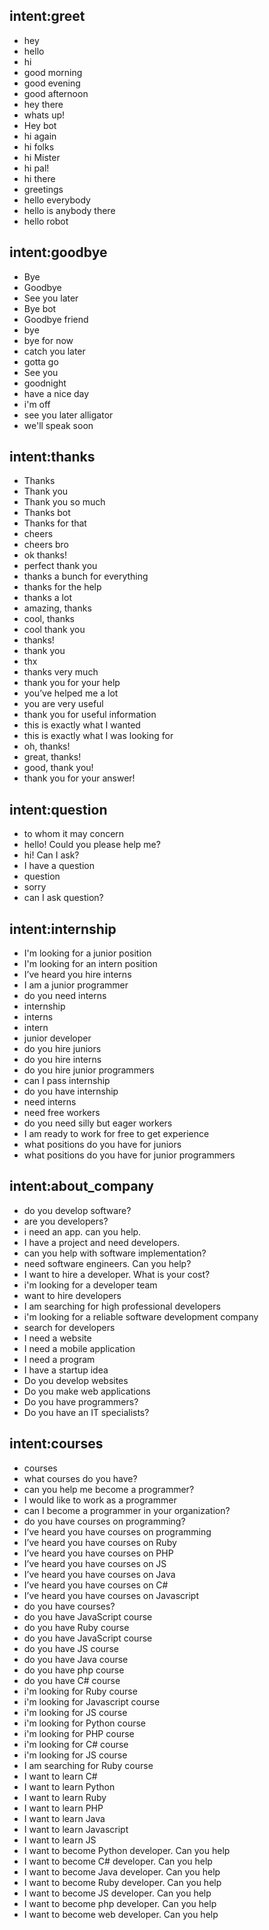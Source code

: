 ## intent:greet
- hey
- hello
- hi
- good morning
- good evening
- good afternoon
- hey there
- whats up!
- Hey bot
- hi again
- hi folks
- hi Mister
- hi pal!
- hi there
- greetings
- hello everybody
- hello is anybody there
- hello robot

## intent:goodbye
- Bye  
- Goodbye
- See you later
- Bye bot
- Goodbye friend
- bye
- bye for now
- catch you later
- gotta go
- See you
- goodnight
- have a nice day
- i'm off
- see you later alligator
- we'll speak soon


## intent:thanks
- Thanks
- Thank you
- Thank you so much
- Thanks bot
- Thanks for that
- cheers
- cheers bro
- ok thanks!
- perfect thank you
- thanks a bunch for everything
- thanks for the help
- thanks a lot
- amazing, thanks
- cool, thanks
- cool thank you
- thanks!
- thank you
- thx
- thanks very much
- thank you for your help
- you’ve helped me a lot
- you are very useful
- thank you for useful information
- this is exactly what I wanted
- this is exactly what I was looking for
- oh, thanks!
- great, thanks!
- good, thank you!
- thank you for your answer!

## intent:question
- to whom it may concern
- hello! Could you please help me?
- hi! Can I ask?
- I have a question
- question
- sorry
- can I ask question?

## intent:internship
- I'm looking for a junior position
- I'm looking for an intern position
- I’ve heard you hire interns
- I am a junior programmer
- do you need interns
- internship
- interns
- intern
- junior developer
- do you hire juniors
- do you hire interns
- do you hire junior programmers
- can I pass internship 
- do you have internship
- need interns
- need free workers
- do you need silly but eager workers
- I am ready to work for free to get experience
- what positions do you have for juniors
- what positions do you have for junior programmers

## intent:about_company 
- do you develop software? 
- are you developers?
- i need an app. can you help. 
- I have a project and need developers. 
- can you help with software implementation?
- need software engineers. Can you help?
- I want to hire a developer. What is your cost?
- i'm looking for a developer team
- want to hire developers
- I am searching for high professional developers
- i'm looking for a reliable software development company
- search for developers
- I need a website
- I need a mobile application
- I need a program
- I have a startup idea
- Do you develop websites
- Do you make web applications
- Do you have programmers?
- Do you have an IT specialists?

## intent:courses
- courses
- what courses do you have?
- can you help me become a programmer?
- I would like to work as a programmer
- can I become a programmer in your organization?
- do you have courses on programming?
- I’ve heard you have courses on programming
- I’ve heard you have courses on Ruby
- I’ve heard you have courses on PHP
- I’ve heard you have courses on JS
- I’ve heard you have courses on Java
- I’ve heard you have courses on C#
- I’ve heard you have courses on Javascript
- do you have courses?
- do you have JavaScript course
- do you have Ruby course
- do you have JavaScript course
- do you have JS course
- do you have Java course
- do you have php course
- do you have C# course
- i'm looking for Ruby course
- i'm looking for Javascript course
- i'm looking for JS course
- i'm looking for Python course
- i'm looking for PHP course
- i'm looking for C# course
- i'm looking for JS course
- I am searching for Ruby course
- I want to learn C#
- I want to learn Python
- I want to learn Ruby
- I want to learn PHP
- I want to learn Java
- I want to learn Javascript
- I want to learn JS
- I want to become Python developer. Can you help 
- I want to become С# developer. Can you help 
- I want to become Java developer. Can you help 
- I want to become Ruby developer. Can you help 
- I want to become JS developer. Can you help 
- I want to become php developer. Can you help
- I want to become web developer. Can you help 
